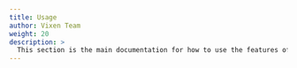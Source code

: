 ```yaml
---
title: Usage
author: Vixen Team
weight: 20
description: >
  This section is the main documentation for how to use the features of Vixen.
---
```



